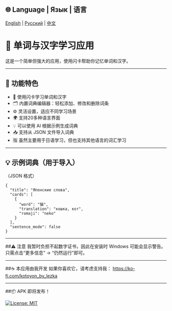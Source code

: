 ## 🌐 Language | Язык | 语言
[English](README.md) | [Русский](README.ru.md) | [中文](README.zh.md)

# 📘 单词与汉字学习应用

这是一个简单但强大的应用，使用闪卡帮助你记忆单词和汉字。

---

## 🧠 功能特色

- 🎴 使用闪卡学习单词和汉字  
- 🗂 内置词典编辑器：轻松添加、修改和删除词条  
- ⚙️ 灵活设置，适应不同学习场景  
- 🌍 支持20多种语言界面  
- 💡 可以使用 AI 根据示例生成词典  
- 📥 支持从 JSON 文件导入词典  
- 🈯 虽然主要用于日语学习，但也支持其他语言的词汇学习

---

## 💡 示例词典（用于导入）

（JSON 格式）
```
{
  "title": "Японские слова",
  "cards": [
    {
      "word": "猫",
      "translation": "кошка, кот",
      "romaji": "neko"
    }
  ],
  "sentence_mode": false
}
```

---

##⚠️ 注意
我暂时负担不起数字证书，因此在安装时 Windows 可能会显示警告。只需点击“更多信息” → “仍然运行”即可。

---

##☕ 本应用由我开发
如果你喜欢它，请考虑支持我：
https://ko-fi.com/kotoyon_by_lezka

---

##📦 APK 即将发布！

[![License: MIT](https://img.shields.io/badge/License-MIT-yellow.svg)](LICENSE)
